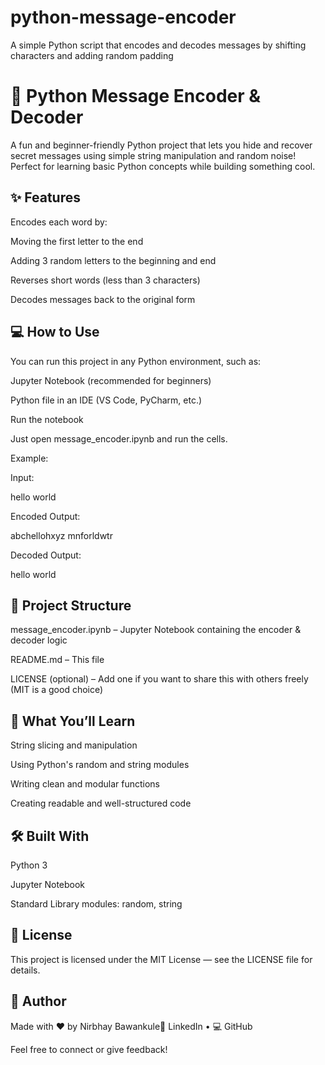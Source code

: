 # python-message-encoder
A simple Python script that encodes and decodes messages by shifting characters and adding random padding

# 🔐 Python Message Encoder & Decoder

A fun and beginner-friendly Python project that lets you hide and recover secret messages using simple string manipulation and random noise! Perfect for learning basic Python concepts while building something cool.

## ✨ Features

Encodes each word by:

Moving the first letter to the end

Adding 3 random letters to the beginning and end

Reverses short words (less than 3 characters)

Decodes messages back to the original form

## 💻 How to Use

You can run this project in any Python environment, such as:

Jupyter Notebook (recommended for beginners)

Python file in an IDE (VS Code, PyCharm, etc.)

Run the notebook

Just open message_encoder.ipynb and run the cells.

Example:

Input:

hello world

Encoded Output:

abchellohxyz mnforldwtr

Decoded Output:

hello world

## 📂 Project Structure

message_encoder.ipynb – Jupyter Notebook containing the encoder & decoder logic

README.md – This file

LICENSE (optional) – Add one if you want to share this with others freely (MIT is a good choice)

## 🧠 What You’ll Learn

String slicing and manipulation

Using Python's random and string modules

Writing clean and modular functions

Creating readable and well-structured code

## 🛠️ Built With

Python 3

Jupyter Notebook

Standard Library modules: random, string

## 📜 License

This project is licensed under the MIT License — see the LICENSE file for details.

## 🙋 Author

Made with ❤️ by Nirbhay Bawankule📎 LinkedIn • 💻 GitHub

Feel free to connect or give feedback!

